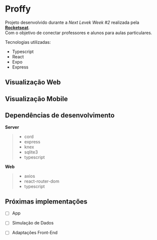# Proffy

Projeto desenvolvido durante a *Next Levek Week #2* realizada pela [**Rocketseat**](https://rocketseat.com.br/).  
Com o objetivo de conectar professores e alunos para aulas particulares.  


Tecnologias utilizadas:   
- Typescript  
- React  
- Expo  
- Express   



## Visualização Web  
## Visualização Mobile  
  
  
## Dependências de desenvolvimento  
**Server**
> - cord
> - express
> - knex
> - sqlite3
> - typescript
  
**Web**
> - axios
> - react-router-dom
> - typescript
  
## Próximas implementações
- [ ] App
- [ ] Simulação de Dados
- [ ] Adaptações Front-End
  
    
